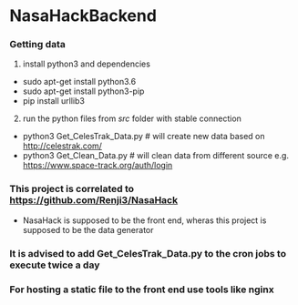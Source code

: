 # NasaHackBackend

### Getting data
1. install python3 and dependencies
- sudo apt-get install python3.6
- sudo apt-get install python3-pip
- pip install urllib3 <insertMissingDependecies>
2. run the python files from *src* folder with stable connection
- python3 Get_CelesTrak_Data.py # will create new data based on http://celestrak.com/
- python3 Get_Clean_Data.py 	 # will clean data from different source e.g. https://www.space-track.org/auth/login 

### This project is correlated to https://github.com/Renji3/NasaHack
- NasaHack is supposed to be the front end, wheras this project is supposed to be the data generator

### It is advised to add Get_CelesTrak_Data.py to the cron jobs to execute twice a day

### For hosting a static file to the front end use tools like nginx
